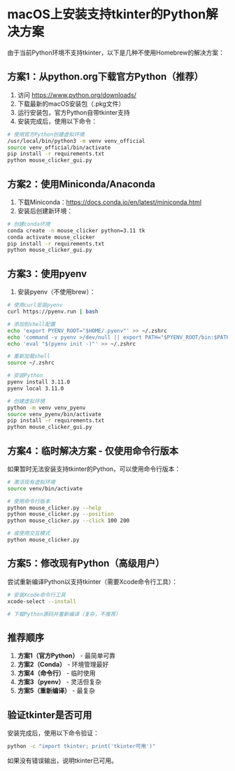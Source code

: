 # macOS上安装支持tkinter的Python解决方案

由于当前Python环境不支持tkinter，以下是几种不使用Homebrew的解决方案：

## 方案1：从python.org下载官方Python（推荐）

1. 访问 https://www.python.org/downloads/
2. 下载最新的macOS安装包（.pkg文件）
3. 运行安装包，官方Python自带tkinter支持
4. 安装完成后，使用以下命令：

```bash
# 使用官方Python创建虚拟环境
/usr/local/bin/python3 -m venv venv_official
source venv_official/bin/activate
pip install -r requirements.txt
python mouse_clicker_gui.py
```

## 方案2：使用Miniconda/Anaconda

1. 下载Miniconda：https://docs.conda.io/en/latest/miniconda.html
2. 安装后创建新环境：

```bash
# 创建conda环境
conda create -n mouse_clicker python=3.11 tk
conda activate mouse_clicker
pip install -r requirements.txt
python mouse_clicker_gui.py
```

## 方案3：使用pyenv

1. 安装pyenv（不使用brew）：

```bash
# 使用curl安装pyenv
curl https://pyenv.run | bash

# 添加到shell配置
echo 'export PYENV_ROOT="$HOME/.pyenv"' >> ~/.zshrc
echo 'command -v pyenv >/dev/null || export PATH="$PYENV_ROOT/bin:$PATH"' >> ~/.zshrc
echo 'eval "$(pyenv init -)"' >> ~/.zshrc

# 重新加载shell
source ~/.zshrc

# 安装Python
pyenv install 3.11.0
pyenv local 3.11.0

# 创建虚拟环境
python -m venv venv_pyenv
source venv_pyenv/bin/activate
pip install -r requirements.txt
python mouse_clicker_gui.py
```

## 方案4：临时解决方案 - 仅使用命令行版本

如果暂时无法安装支持tkinter的Python，可以使用命令行版本：

```bash
# 激活现有虚拟环境
source venv/bin/activate

# 使用命令行版本
python mouse_clicker.py --help
python mouse_clicker.py --position
python mouse_clicker.py --click 100 200

# 或使用交互模式
python mouse_clicker.py
```

## 方案5：修改现有Python（高级用户）

尝试重新编译Python以支持tkinter（需要Xcode命令行工具）：

```bash
# 安装Xcode命令行工具
xcode-select --install

# 下载Python源码并重新编译（复杂，不推荐）
```

## 推荐顺序

1. **方案1（官方Python）** - 最简单可靠
2. **方案2（Conda）** - 环境管理最好
3. **方案4（命令行）** - 临时使用
4. **方案3（pyenv）** - 灵活但复杂
5. **方案5（重新编译）** - 最复杂

## 验证tkinter是否可用

安装完成后，使用以下命令验证：

```bash
python -c "import tkinter; print('tkinter可用')"
```

如果没有错误输出，说明tkinter已可用。